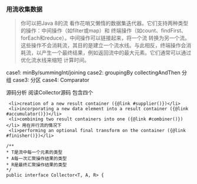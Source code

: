 ### 用流收集数据
> 你可以把Java 8的流
  看作花哨又懒惰的数据集迭代器。它们支持两种类型的操作：中间操作（如filter或map）和
  终端操作（如count、findFirst、forEach和reduce）。中间操作可以链接起来，将一个流
  转换为另一个流。这些操作不会消耗流，其目的是建立一个流水线。与此相反，终端操作会消
  耗流，以产生一个最终结果，例如返回流中的最大元素。它们通常可以通过优化流水线来缩短
  计算时间。

case1: minBy/summingInt/joining
case2: groupingBy collectingAndThen 分组
case3: 分区
case4: Comparator


源码分析
阅读Collector源码
包含四个
```
 <li>creation of a new result container ({@link #supplier()})</li>
 <li>incorporating a new data element into a result container ({@link #accumulator()})</li>
 <li>combining two result containers into one ({@link #combiner()})</li> 用在并行流的情况下
 <li>performing an optional final transform on the container ({@link #finisher()})</li>
```
```
/**
* T是流中每一个元素的类型
* A每一次汇聚操作结果的类型
* R是最终汇聚操作结果的类型
*/
public interface Collector<T, A, R> {
```
 